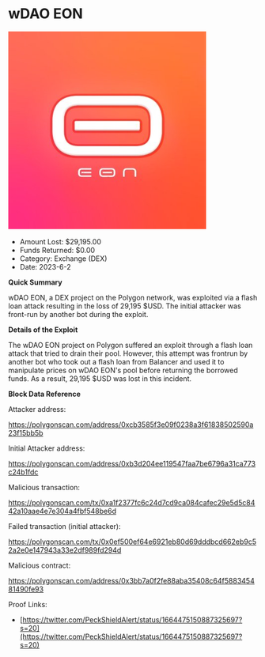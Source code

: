 # wDAO EON
![wDAO EON](/rektimages/wDAO-EON.png)
- Amount Lost: $29,195.00
- Funds Returned: $0.00
- Category: Exchange (DEX)
- Date: 2023-6-2

**Quick Summary**

wDAO EON, a DEX project on the Polygon network, was exploited via a flash loan attack resulting in the loss of 29,195 $USD. The initial attacker was front-run by another bot during the exploit.

  


 **Details of the Exploit**

The wDAO EON project on Polygon suffered an exploit through a flash loan attack that tried to drain their pool. However, this attempt was frontrun by another bot who took out a flash loan from Balancer and used it to manipulate prices on wDAO EON's pool before returning the borrowed funds. As a result, 29,195 $USD was lost in this incident.

  


 **Block Data Reference**

Attacker address:

https://polygonscan.com/address/0xcb3585f3e09f0238a3f61838502590a23f15bb5b

  


Initial Attacker address:

https://polygonscan.com/address/0xb3d204ee119547faa7be6796a31ca773c24b1fdc

  


Malicious transaction:

https://polygonscan.com/tx/0xa1f2377fc6c24d7cd9ca084cafec29e5d5c8442a10aae4e7e304a4fbf548be6d

  


Failed transaction (initial attacker):

https://polygonscan.com/tx/0x0ef500ef64e6921eb80d69dddbcd662eb9c52a2e0e147943a33e2df989fd294d

  


Malicious contract:

https://polygonscan.com/address/0x3bb7a0f2fe88aba35408c64f588345481490fe93


Proof Links:
- [https://twitter.com/PeckShieldAlert/status/1664475150887325697?s=20](https://twitter.com/PeckShieldAlert/status/1664475150887325697?s=20)


